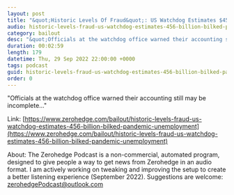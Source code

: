 ```yaml
---
layout: post
title: "&quot;Historic Levels Of Fraud&quot;: US Watchdog Estimates $45.6 Billion Bilked From Pandemic Unemployment Program"
audio: historic-levels-fraud-us-watchdog-estimates-456-billion-bilked-pandemic-unemployment-0
category: bailout
desc: "&quot;Officials at the watchdog office warned their accounting still may be incomplete...&quot;"
duration: 00:02:59
length: 179
datetime: Thu, 29 Sep 2022 22:00:00 +0000
tags: podcast
guid: historic-levels-fraud-us-watchdog-estimates-456-billion-bilked-pandemic-unemployment-0
order: 0
---
```

&quot;Officials at the watchdog office warned their accounting still may be incomplete...&quot;

Link: [https://www.zerohedge.com/bailout/historic-levels-fraud-us-watchdog-estimates-456-billion-bilked-pandemic-unemployment](https://www.zerohedge.com/bailout/historic-levels-fraud-us-watchdog-estimates-456-billion-bilked-pandemic-unemployment)

About: The Zerohedge Podcast is a non-commercial, automated program, designed to give people a way to get news from Zerohedge in an audio format.  I am actively working on tweaking and improving the setup to create a better listening experience (September 2022).  Suggestions are welcome: [zerohedgePodcast@outlook.com](mailto:zerohedgePodcast@outlook.com)